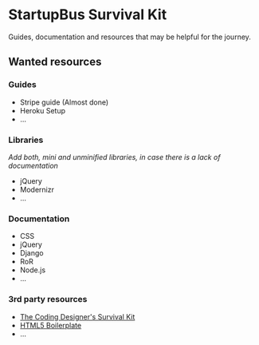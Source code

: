 StartupBus Survival Kit
=======================

Guides, documentation and resources that may be helpful for the journey.


Wanted resources
----------------

### Guides

 * Stripe guide (Almost done)
 * Heroku Setup
 * ...

### Libraries
*Add both, mini and unminified libraries, in case there is a lack of documentation*

 * jQuery
 * Modernizr
 * ...

### Documentation

 * CSS
 * jQuery
 * Django
 * RoR
 * Node.js
 * ...
 
### 3rd party resources

 * [The Coding Designer's Survival Kit](https://github.com/canarymason/Survival-Kit)
 * [HTML5 Boilerplate](http://html5boilerplate.com/)
 * ...

